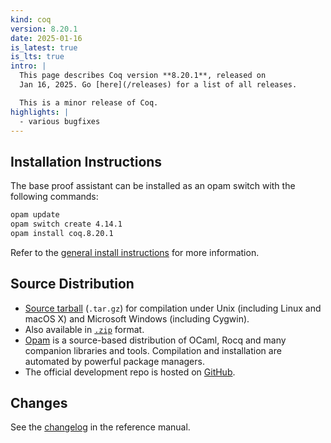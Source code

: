 ```yaml
---
kind: coq
version: 8.20.1
date: 2025-01-16
is_latest: true
is_lts: true
intro: |
  This page describes Coq version **8.20.1**, released on
  Jan 16, 2025. Go [here](/releases) for a list of all releases.

  This is a minor release of Coq.
highlights: |
  - various bugfixes
---
```


## Installation Instructions

The base proof assistant can be installed as an opam switch with the following commands:
```bash
opam update
opam switch create 4.14.1
opam install coq.8.20.1
```

Refer to the [general install instructions](/docs/installing-rocq) for more information.

Source Distribution
-------------------

- [Source
  tarball](https://github.com/rocq-prover/rocq/archive/refs/tags/V8.20.1.tar.gz)
  (`.tar.gz`) for compilation under Unix (including Linux and macOS X)
  and Microsoft Windows (including Cygwin).
- Also available in
  [`.zip`](https://github.com/rocq-prover/rocq/archive/refs/tags/V8.20.1.zip)
  format.
- [Opam](https://opam.ocaml.org/) is a source-based distribution of
  OCaml, Rocq and many companion libraries and tools. Compilation and
  installation are automated by powerful package managers.
- The official development repo is hosted on
  [GitHub](https://github.com/rocq-prover/rocq).

## Changes 

See the [changelog](https://rocq-prover.org/doc/V8.20.1/refman/changes.html#changes-in-8-20-1) in the reference manual.
